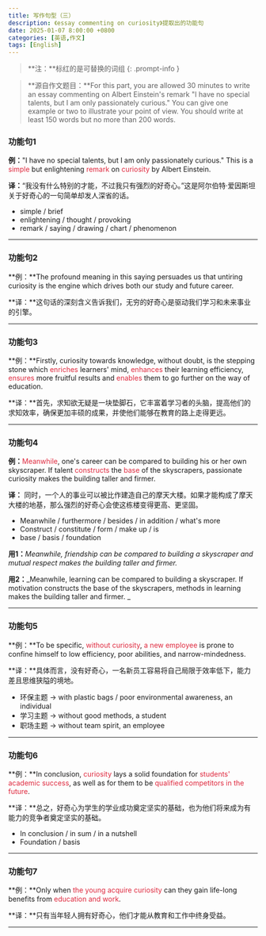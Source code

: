 ```yaml
---
title: 写作句型（三）
description: 《essay commenting on curiosity》提取出的功能句
date: 2025-01-07 8:00:00 +0800
categories: [英语,作文]
tags: [English]
---
```


> **注：**标红的是可替换的词组
{: .prompt-info }

> **源自作文题目：**For this part, you are allowed 30 minutes to write an essay commenting on Albert Einstein's remark "I have no special talents, but I am only passionately curious." You can give one example or two to illustrate your point of view. You should write at least 150 words but no more than 200 words.
>

### 功能句1
**例：**"I have no special talents, but I am only passionately curious." This is a <font style="color:#DF2A3F;">simple</font> but enlightening <font style="color:#DF2A3F;">remark</font> on <font style="color:#DF2A3F;">curiosity</font> by Albert Einstein.

**译：**“我没有什么特别的才能，不过我只有强烈的好奇心。”这是阿尔伯特·爱因斯坦关于好奇心的一句简单却发人深省的话。

+ simple / brief
+ enlightening / thought / provoking
+ remark / saying / drawing / chart / phenomenon

---

### 功能句2
**例：**The profound meaning in this saying persuades us that untiring curiosity is the engine which drives both our study and future career.

**译：**这句话的深刻含义告诉我们，无穷的好奇心是驱动我们学习和未来事业的引擎。

---

### 功能句3
**例：**Firstly, curiosity towards knowledge, without doubt, is the stepping stone which <font style="color:#DF2A3F;">enriches</font> learners' mind, <font style="color:#DF2A3F;">enhances</font> their learning efficiency, <font style="color:#DF2A3F;">ensures</font> more fruitful results and <font style="color:#DF2A3F;">enables</font> them to go further on the way of education.

**译：**首先，求知欲无疑是一块垫脚石，它丰富着学习者的头脑，提高他们的求知效率，确保更加丰硕的成果，并使他们能够在教育的路上走得更远。

---

### 功能句4
**例：**<font style="color:#DF2A3F;">Meanwhile</font>, one's career can be compared to building his or her own skyscraper. If talent <font style="color:#DF2A3F;">constructs</font> the <font style="color:#DF2A3F;">base</font> of the skyscrapers, passionate curiosity makes the building taller and firmer.

**译：** 同时，一个人的事业可以被比作建造自己的摩天大楼。如果才能构成了摩天大楼的地基，那么强烈的好奇心会使这栋楼变得更高、更坚固。

+ Meanwhile / furthermore / besides / in addition / what's more
+ Construct / constitute / form / make up / is
+ base / basis / foundation

**用1：**_Meanwhile, friendship can be compared to building a skyscraper and mutual respect makes the building taller and firmer._

**用2：**_Meanwhile, learning can be compared to building a skyscraper. If motivation constructs the base of the skyscrapers, methods in learning makes the building taller and firmer. _

---

### 功能句5
**例：**To be specific, <font style="color:#DF2A3F;">without curiosity</font>, <font style="color:#DF2A3F;">a new employee</font> is prone to confine himself to low efficiency, poor abilities, and narrow-mindedness.

**译：**具体而言，没有好奇心，一名新员工容易将自己局限于效率低下，能力差且思维狭隘的境地。

+ 环保主题 -> with plastic bags / poor environmental awareness, an individual
+ 学习主题 -> without good methods, a student
+ 职场主题 -> without team spirit, an employee

---

### 功能句6
**例：**In conclusion, <font style="color:#DF2A3F;">curiosity</font> lays a solid foundation for <font style="color:#DF2A3F;">students' academic success</font>, as well as for them to be <font style="color:#DF2A3F;">qualified competitors in the future</font>.

**译：**总之，好奇心为学生的学业成功奠定坚实的基础，也为他们将来成为有能力的竞争者奠定坚实的基础。

+ In conclusion / in sum / in a nutshell
+ Foundation / basis

---

### 功能句7
**例：**Only when <font style="color:#DF2A3F;">the young acquire curiosity</font> can they gain life-long benefits from <font style="color:#DF2A3F;">education and work</font>.

**译：**只有当年轻人拥有好奇心，他们才能从教育和工作中终身受益。

---

